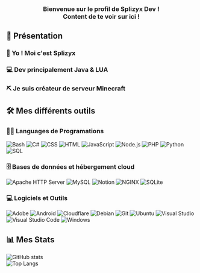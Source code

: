 <h3 align="center">
  Bienvenue sur le profil de Splizyx Dev !
  <br>
  Content de te voir sur ici !
</h3>

## 👨 Présentation

### 👋 Yo ! Moi c'est Splizyx
### 💻 Dev principalement Java & LUA
### ⛏️ Je suis créateur de serveur Minecraft
###
###
###
###
###

## 🛠️ Mes différents outils

### 👨‍💻 Languages de Programations

<p>
  <img alt="Bash" src="https://img.shields.io/badge/bash-121011.svg?logo=gnu-bash&logoColor=white&style=for-the-badge">
  <img alt="C#" src="https://custom-icon-badges.herokuapp.com/badge/C%23-68217A.svg?logo=cs2&logoColor=white&style=for-the-badge">
  <img alt="CSS" src="https://img.shields.io/badge/css-1572B6.svg?logo=css3&logoColor=white&style=for-the-badge">
  <img alt="HTML" src="https://img.shields.io/badge/html-E34F26.svg?logo=html5&logoColor=white&style=for-the-badge">
  <img alt="JavaScript" src="https://img.shields.io/badge/javaScript-F7DF1E.svg?logo=javascript&logoColor=black&style=for-the-badge">
  <img alt="Node.js" src="https://img.shields.io/badge/node.js-43853D.svg?logo=node.js&logoColor=white&style=for-the-badge">
  <img alt="PHP" src="https://img.shields.io/badge/php-777BB4.svg?logo=php&logoColor=white&style=for-the-badge">
  <img alt="Python" src="https://img.shields.io/badge/python-14354C.svg?logo=python&logoColor=white&style=for-the-badge">
  <img alt="SQL" src="https://custom-icon-badges.herokuapp.com/badge/sql-025E8C.svg?logo=database&logoColor=white&style=for-the-badge">
</p>

### 🗄️ Bases de données et hébergement cloud

<p>
  <img alt="Apache HTTP Server" src="https://img.shields.io/badge/apache-D22128?logo=apache&logoColor=white&style=for-the-badge">
  <img alt="MySQL" src="https://img.shields.io/badge/mysql-00f.svg?logo=mysql&logoColor=white&style=for-the-badge">
  <img alt="Notion" src="https://img.shields.io/badge/notion-010101.svg?logo=notion&logoColor=white&style=for-the-badge">
  <img alt="NGINX" src ="https://img.shields.io/badge/nginx-009639?logo=nginx&logoColor=white&style=for-the-badge">
  <img alt="SQLite" src ="https://img.shields.io/badge/sqlite-07405e.svg?logo=sqlite&logoColor=white&style=for-the-badge">
</p>

### 💻 Logiciels et Outils

<p>
  <img alt="Adobe" src="https://img.shields.io/badge/adobe-FF0000.svg?logo=adobe&logoColor=white&style=for-the-badge">
  <img alt="Android" src="https://img.shields.io/badge/android-3DDC84?logo=android&logoColor=white&style=for-the-badge">
  <img alt="Cloudflare" src="https://img.shields.io/badge/cloudflare-E95420?logo=cloudflare&logoColor=white&style=for-the-badge">
  <img alt="Debian" src="https://img.shields.io/badge/debian-FF0000?logo=debian&logoColor=white&style=for-the-badge">
  <img alt="Git" src="https://img.shields.io/badge/git-141E24.svg?logo=git&logoColor=white&style=for-the-badge">
  <img alt="Ubuntu" src="https://img.shields.io/badge/ubuntu-E95420?logo=ubuntu&logoColor=white&style=for-the-badge">
  <img alt="Visual Studio" src="https://img.shields.io/badge/visual%20studio-5C2D91?logo=visual-studio&logoColor=white&style=for-the-badge">
  <img alt="Visual Studio Code" src="https://img.shields.io/badge/visual%20studio%20code-0078d7.svg?logo=visual-studio-code&logoColor=white&style=for-the-badge">
  <img alt="Windows" src="https://img.shields.io/badge/windows-0078d7.svg?logo=windows&logoColor=white&style=for-the-badge">
</p>

## 📊 Mes Stats
 
![GitHub stats](https://github-readme-stats.vercel.app/api?username=Splizyx&count_private=true&show_icons=true&theme=dracula)  
![Top Langs](https://github-readme-stats.vercel.app/api/top-langs/?username=Splizyx&layout=compact&theme=dracula)
<!--
**Splizyx/Splizyx** is a ✨ _special_ ✨ repository because its `README.md` (this file) appears on your GitHub profile.

Here are some ideas to get you started:

- 🔭 I’m currently working on ...
- 🌱 I’m currently learning ...
- 👯 I’m looking to collaborate on ...
- 🤔 I’m looking for help with ...
- 💬 Ask me about ...
- 📫 How to reach me: ...
- 😄 Pronouns: ...
- ⚡ Fun fact: ...
-->

